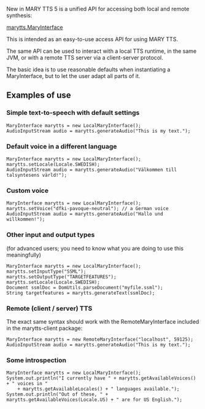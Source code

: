 New in MARY TTS 5 is a unified API for accessing both local and remote synthesis:

[marytts.MaryInterface](https://github.com/marytts/marytts/blob/master/marytts-common/src/main/java/marytts/MaryInterface.java)


This is intended as an easy-to-use access API for using MARY TTS.

The same API can be used to interact with a local TTS runtime, in the same JVM, or with a remote TTS server via a client-server protocol.

The basic idea is to use reasonable defaults when instantiating a MaryInterface, but to let the user adapt all parts of it.

## Examples of use

### Simple text-to-speech with default settings

    MaryInterface marytts = new LocalMaryInterface();
    AudioInputStream audio = marytts.generateAudio("This is my text.");

### Default voice in a different language

    MaryInterface marytts = new LocalMaryInterface();
    marytts.setLocale(Locale.SWEDISH);
    AudioInputStream audio = marytts.generateAudio("Välkommen till talsyntesens värld!");

### Custom voice

    MaryInterface marytts = new LocalMaryInterface();
    marytts.setVoice("dfki-pavoque-neutral"); // a German voice
    AudioInputStream audio = marytts.generateAudio("Hallo und willkommen!");

### Other input and output types

(for advanced users; you need to know what you are doing to use this meaningfully)

    MaryInterface marytts = new LocalMaryInterface();
    marytts.setInputType("SSML");
    marytts.setOutputType("TARGETFEATURES");
    marytts.setLocale(Locale.SWEDISH);
    Document ssmlDoc = DomUtils.parseDocument("myfile.ssml");
    String targetfeatures = marytts.generateText(ssmlDoc);


### Remote (client / server) TTS

The exact same syntax should work with the RemoteMaryInterface included in the marytts-client package:

    MaryInterface marytts = new RemoteMaryInterface("localhost", 59125);
    AudioInputStream audio = marytts.generateAudio("This is my text.");

### Some introspection

    MaryInterface marytts = new LocalMaryInterface();
    System.out.println("I currently have " + marytts.getAvailableVoices() + " voices in "
        + marytts.getAvailableLocales() + " languages available.");
    System.out.println("Out of these, " + marytts.getAvailableVoices(Locale.US) + " are for US English.");

